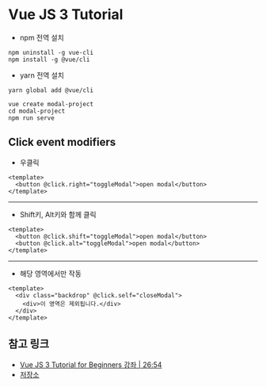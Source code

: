 # Vue JS 3 Tutorial

- npm 전역 설치

```command
npm uninstall -g vue-cli
npm install -g @vue/cli
```

- yarn 전역 설치

```command
yarn global add @vue/cli
```

```command
vue create modal-project
cd modal-project
npm run serve
```

## Click event modifiers

- 우클릭

```vue
<template>
  <button @click.right="toggleModal">open modal</button>
</template>
```

<hr />

- Shift키, Alt키와 함께 클릭

```vue
<template>
  <button @click.shift="toggleModal">open modal</button>
  <button @click.alt="toggleModal">open modal</button>
</template>
```

<hr />

- 해당 영역에서만 작동

```vue
<template>
  <div class="backdrop" @click.self="closeModal">
    <div>이 영역은 제외됩니다.</div>
  </div>
</template>
```

## 참고 링크

- [Vue JS 3 Tutorial for Beginners 강좌 | 26:54](https://www.youtube.com/watch?v=KM1U6DqZf8M&list=PL4cUxeGkcC9hYYGbV60Vq3IXYNfDk8At1&index=5)
- [저장소](https://github.com/iamshaunjp/Vue-3-Firebase)
